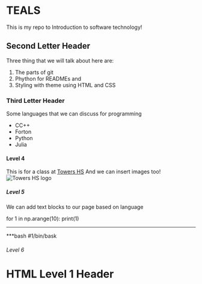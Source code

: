 # TEALS

This is my repo to Introduction to software technology!

## Second Letter Header

Three thing that we will talk about here are:
1. The parts of git
2. Phython for READMEs and 
3. Styling with theme using HTML and CSS

### Third Letter Header

Some languages that we can discuss for programming 
- CC++
- Forton
- Python
- Julia

#### Level 4
This is for a class at [Towers HS](https://www.towershs.dekalb.k12.ga.us/)
And we can insert images too! ![Towers HS logo](https://www.towershs.dekalb.k12.ga.us/sysimages/logo.png) 
##### Level 5
We can add text blocks to our page based on language




for 1 in np.arange(10):
    print(1)
  ***



***bash
#1/bin/bask




###### Level 6

<H1>HTML Level 1 Header</H1>
